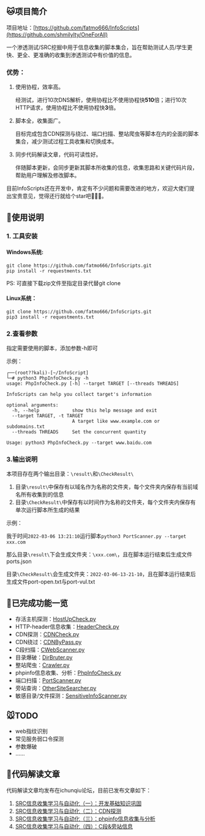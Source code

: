 ## :cat:项目简介

项目地址：[https://github.com/fatmo666/InfoScripts](https://github.com/shmilylty/OneForAll)

一个渗透测试/SRC挖掘中用于信息收集的脚本集合，旨在帮助测试人员/学生更快、更全、更准确的收集到渗透测试中有价值的信息。

### 优势：

1. 使用协程，效率高。

   经测试，进行10次DNS解析，使用协程比不使用协程快**510**倍；进行10次HTTP请求，使用协程比不使用协程快**3**倍。

2. 脚本全，收集面广。

   目标完成包含CDN探测与绕过、端口扫描、整站爬虫等脚本在内的全面的脚本集合，减少测试过程工具收集和切换成本。

3. 同步代码解读文章，代码可读性好。

   伴随脚本更新，会同步更新其脚本所收集的信息，收集思路和关键代码片段，帮助用户理解及修改脚本。

目前InfoScripts还在开发中，肯定有不少问题和需要改进的地方，欢迎大佬们提出宝贵意见，觉得还行就给个star吧:star2::star2::star2:。



## :rabbit:使用说明

### 1. 工具安装

#### Windows系统:

```
git clone https://github.com/fatmo666/InfoScripts.git
pip install -r requestments.txt
```

PS: 可直接下载zip文件至指定目录代替git clone

#### Linux系统：

```
git clone https://github.com/fatmo666/InfoScripts.git
pip3 install -r requestments.txt
```



### 2.查看参数

指定需要使用的脚本，添加参数-h即可

示例：

```
┌──(root??kali)-[~/InfoScript]
└─# python3 PhpInfoCheck.py -h                                                                                                                                                                                                               
usage: PhpInfoCheck.py [-h] --target TARGET [--threads THREADS]

InfoScripts can help you collect target's information

optional arguments:
  -h, --help            show this help message and exit
  --target TARGET, -t TARGET
                        A target like www.example.com or subdomains.txt
  --threads THREADS     Set the concurrent quantity

Usage: python3 PhpInfoCheck.py --target www.baidu.com
```



### 3.输出说明

本项目存在两个输出目录：`\result\`和`\CheckResult\`

1. 目录`\result\`中保存有以域名作为名称的文件夹，每个文件夹内保存有当前域名所有收集到的信息
2. 目录`\CheckResult\`中保存有以时间作为名称的文件夹，每个文件夹内保存有单次运行脚本所生成的结果

示例：

我于时间`2022-03-06 13:21:10`运行脚本`python3 PortScanner.py --target xxx.com`

那么目录`\result\`下会生成文件夹：`\xxx.com\`，且在脚本运行结束后生成文件ports.json

目录`\CheckResult\`会生成文件夹：`2022-03-06-13-21-10`，且在脚本运行结束后生成文件port-open.txt与port-vul.txt



## :dog:已完成功能一览

- 存活主机探测：[HostUpCheck.py](https://github.com/fatmo666/InfoScripts/blob/master/HostUpCheck.py)
- HTTP-header信息收集：[HeaderCheck.py](https://github.com/fatmo666/InfoScripts/blob/master/HeaderCheck.py)
- CDN探测：[CDNCheck.py](https://github.com/fatmo666/InfoScripts/blob/master/CDNCheck.py)
- CDN绕过：[CDNByPass.py](https://github.com/fatmo666/InfoScripts/blob/master/CDNByPass.py)
- C段扫描：[CWebScanner.py](https://github.com/fatmo666/InfoScripts/blob/master/CWebScanner.py)
- 目录爆破：[DirBruter.py](https://github.com/fatmo666/InfoScripts/blob/master/DirBruter.py)
- 整站爬虫：[Crawler.py](https://github.com/fatmo666/InfoScripts/blob/master/Crawler.py)
- phpinfo信息收集、分析：[PhpInfoCheck.py](https://github.com/fatmo666/InfoScripts/blob/master/PhpInfoCheck.py)
- 端口扫描：[PortScanner.py](https://github.com/fatmo666/InfoScripts/blob/master/PortScanner.py)
- 旁站查询：[OtherSiteSearcher.py](https://github.com/fatmo666/InfoScripts/blob/master/OtherSiteSearcher.py)
- 敏感目录/文件探测：[SensitiveInfoScanner.py](https://github.com/fatmo666/InfoScripts/blob/master/SensitiveInfoScanner.py)


## :mouse:TODO

- web指纹识别
- 常见服务弱口令探测
- 参数爆破
- ……



## :hamster:代码解读文章

代码解读文章均发布在ichunqiu论坛，目前已发布文章如下：

1. [SRC信息收集学习与自动化（一）：开发基础知识巩固](https://bbs.ichunqiu.com/forum.php?mod=viewthread&tid=62287&fromuid=430620)
2. [SRC信息收集学习与自动化（二）：CDN探测](https://bbs.ichunqiu.com/forum.php?mod=viewthread&tid=62288&fromuid=430620)
3. [SRC信息收集学习与自动化（三）：phpinfo信息收集与分析](https://bbs.ichunqiu.com/forum.php?mod=viewthread&tid=62377&fromuid=430620)
4. [SRC信息收集学习与自动化（四）：C段&旁站信息](https://bbs.ichunqiu.com/forum.php?mod=viewthread&tid=62825&fromuid=430620)

